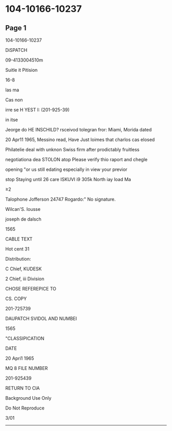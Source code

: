 # 104-10166-10237

## Page 1

104-10166-10237

DiSPATCH

09-4133004510m

Suitle it Pitision

16-8

las ma

Cas non

irre se H YEST I: (201-925-39)

in itse

Jeorge do HE INSCHILD? rsceivod tolegran fror: Miami, Morida dated

20 Apr11 1965, Messino read, Have Just loimes that charlos cas elosed

Philatelie deal with unknon Swiss firm after prodictably fruitless

negotiationa dea STOLON atop Please verify thio raport and chegle

opening "or us still edating especially in view your previor

stop Staying until 26 care ISKUVI i9 305k North iay load Ma

≥2

Talophone Jofferson 24747 Rogardo:" No signature.

Wilcan'S. Iousse

joseph de dalsch

1565

CABLE TEXT

Hot cent 31

Distribution:

C Chief, KUDESK

2 Chief, iii Division

CHOSE REFEREPICE TO

CS. COPY

201-725739

DAUPATCH SVIDOL AND NUMBEI

1565

"CLASSIPICATION

DATE

20 Apri1 1965

MQ 8 FILE NUMBER

201-925439

RETURN TO CIA

Background Use Only

Do Not Reproduce

3/01

---

